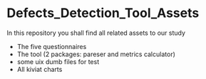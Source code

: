 # Defects_Detection_Tool_Assets

In this repository you shall find all related assets to our study
  - The five questionnaires
  - The tool (2 packages: pareser and metrics calculator)
  - some uix dumb files for test
  - All kiviat charts

